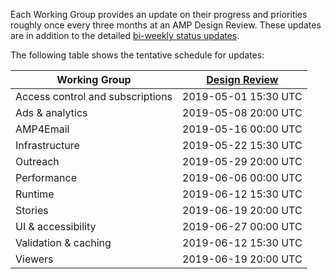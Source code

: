 Each Working Group provides an update on their progress and priorities roughly once every three months at an AMP Design Review.  These updates are in addition to the detailed [bi-weekly status updates](https://github.com/search?q=org%3Aampproject+label%3A%22Type%3A+Status+Update%22&type=Issues).

The following table shows the tentative schedule for updates:

| Working Group | [Design Review](https://github.com/ampproject/amphtml/labels/Type%3A%20Design%20Review) |
| ---- | ---- |
| Access control and subscriptions | 2019-05-01 15:30 UTC |
| Ads & analytics | 2019-05-08 20:00 UTC |
| AMP4Email | 2019-05-16 00:00 UTC |
| Infrastructure | 2019-05-22 15:30 UTC |
| Outreach | 2019-05-29 20:00 UTC |
| Performance | 2019-06-06 00:00 UTC |
| Runtime | 2019-06-12 15:30 UTC |
| Stories | 2019-06-19 20:00 UTC |
| UI & accessibility | 2019-06-27 00:00 UTC |
| Validation & caching| 2019-06-12 15:30 UTC |
| Viewers | 2019-06-19 20:00 UTC |
